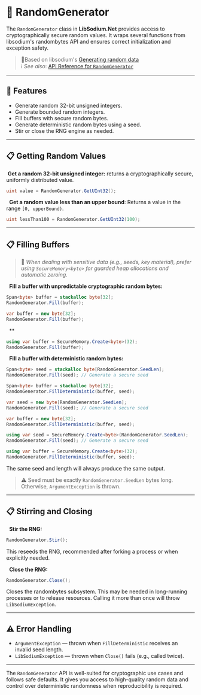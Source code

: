 # 🎲 RandomGenerator

The `RandomGenerator` class in **LibSodium.Net** provides access to cryptographically secure random values. It wraps several functions from libsodium's randombytes API and ensures correct initialization and exception safety.

> 🧂Based on libsodium's [Generating random data](https://doc.libsodium.org/generating_random_data)<br/>
> ℹ️ *See also*: [API Reference for `RandomGenerator`](../api/LibSodium.RandomGenerator.yml)

---

## 🌟 Features

- Generate random 32-bit unsigned integers.
- Generate bounded random integers.
- Fill buffers with secure random bytes.
- Generate deterministic random bytes using a seed.
- Stir or close the RNG engine as needed.

---

## 📋 Getting Random Values

&nbsp;**Get a random 32-bit unsigned integer:** returns a cryptographically secure, uniformly distributed value.

```csharp
uint value = RandomGenerator.GetUInt32();
```



&nbsp; **Get a random value less than an upper bound**: Returns a value in the range `[0, upperBound)`.

```csharp
uint lessThan100 = RandomGenerator.GetUInt32(100);
```


---

## 📋 Filling Buffers

> 🔐 *When dealing with sensitive data (e.g., seeds, key material), prefer using `SecureMemory<byte>` for guarded heap allocations and automatic zeroing.*

&nbsp; **Fill a buffer with unpredictable cryptographic random bytes:**

```csharp
Span<byte> buffer = stackalloc byte[32];
RandomGenerator.Fill(buffer);
```

```csharp
var buffer = new byte[32];
RandomGenerator.Fill(buffer);
```

&nbsp; **


```csharp
using var buffer = SecureMemory.Create<byte>(32);
RandomGenerator.Fill(buffer);
```



&nbsp; **Fill a buffer with deterministic random bytes:**

```csharp
Span<byte> seed = stackalloc byte[RandomGenerator.SeedLen];
RandomGenerator.Fill(seed); // Generate a secure seed

Span<byte> buffer = stackalloc byte[32];
RandomGenerator.FillDeterministic(buffer, seed);
```

```csharp
var seed = new byte[RandomGenerator.SeedLen];
RandomGenerator.Fill(seed); // Generate a secure seed

var buffer = new byte[32];
RandomGenerator.FillDeterministic(buffer, seed);
```

```csharp
using var seed = SecureMemory.Create<byte>(RandomGenerator.SeedLen);
RandomGenerator.Fill(seed); // Generate a secure seed

using var buffer = SecureMemory.Create<byte>(32);
RandomGenerator.FillDeterministic(buffer, seed);
```

The same seed and length will always produce the same output.

> ⚠️ Seed must be exactly `RandomGenerator.SeedLen` bytes long. Otherwise, `ArgumentException` is thrown.

---

## 📋 Stirring and Closing

&nbsp; **Stir the RNG:**

```csharp
RandomGenerator.Stir();
```

This reseeds the RNG, recommended after forking a process or when explicitly needed.

&nbsp; **Close the RNG:**

```csharp
RandomGenerator.Close();
```

Closes the randombytes subsystem. This may be needed in long-running processes or to release resources. Calling it more than once will throw `LibSodiumException`.

---

## ⚠️ Error Handling

- `ArgumentException` — thrown when `FillDeterministic` receives an invalid seed length.
- `LibSodiumException` — thrown when `Close()` fails (e.g., called twice).

---

The `RandomGenerator` API is well-suited for cryptographic use cases and follows safe defaults. It gives you access to high-quality random data and control over deterministic randomness when reproducibility is required.

